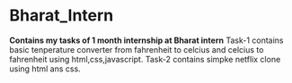 # Bharat_Intern
**Contains my tasks of 1 month internship at Bharat intern**
Task-1 contains basic tenperature converter from fahrenheit to celcius and celcius to fahrenheit using html,css,javascript.
Task-2 contains simpke netflix clone using html ans css.
